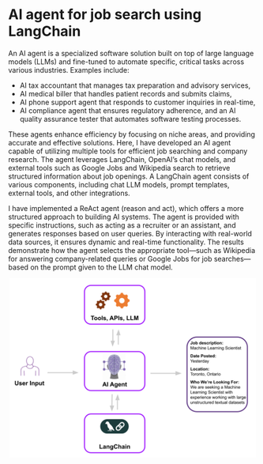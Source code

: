 # AI agent for job search using LangChain

An AI agent is a specialized software solution built on top of large language models (LLMs) and fine-tuned to automate specific, critical tasks across various industries. Examples include: 
- AI tax accountant that manages tax preparation and advisory services,
- AI medical biller that handles patient records and submits claims,
- AI phone support agent that responds to customer inquiries in real-time,
- AI compliance agent that ensures regulatory adherence, and an AI quality assurance tester that automates software testing processes. 

These agents enhance efficiency by focusing on niche areas, and providing accurate and effective solutions. Here, I have developed an AI agent capable of utilizing multiple tools for efficient job searching and company research. The agent leverages LangChain, OpenAI’s chat models, and external tools such as Google Jobs and Wikipedia search to retrieve structured information about job openings. A LangChain agent consists of various components, including chat LLM models, prompt templates, external tools, and other integrations.

I have implemented a ReAct agent (reason and act), which offers a more structured approach to building AI systems. The agent is provided with specific instructions, such as acting as a recruiter or an assistant, and generates responses based on user queries. By interacting with real-world data sources, it ensures dynamic and real-time functionality. The results demonstrate how the agent selects the appropriate tool—such as Wikipedia for answering company-related queries or Google Jobs for job searches—based on the prompt given to the LLM chat model.

<p align="center"> <img src="ai_agent_jobsearch.png" alt="ai_agent_jobsearch" width="500"> </p>


